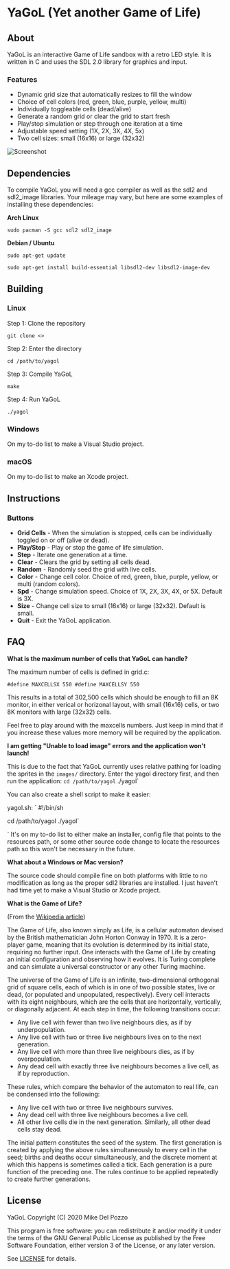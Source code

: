 # YaGoL (Yet another Game of Life)

## About

YaGoL is an interactive Game of Life sandbox with a retro LED style. It is written in C and uses the SDL 2.0 library for graphics and input.

### Features

- Dynamic grid size that automatically resizes to fill the window
- Choice of cell colors (red, green, blue, purple, yellow, multi)
- Individually toggleable cells (dead/alive)
- Generate a random grid or clear the grid to start fresh
- Play/stop simulation or step through one iteration at a time
- Adjustable speed setting (1X, 2X, 3X, 4X, 5x)
- Two cell sizes: small (16x16) or large (32x32)

![Screenshot](src/yagol.gif?raw=true)

## Dependencies

To compile YaGoL you will need a gcc compiler as well as the sdl2 and sdl2_image libraries. Your mileage may vary, but here are some examples of installing these dependencies:

**Arch Linux**

`sudo pacman -S gcc sdl2 sdl2_image`

**Debian / Ubuntu**

`sudo apt-get update`

`sudo apt-get install build-essential libsdl2-dev libsdl2-image-dev`

## Building

### Linux

Step 1: Clone the repository

`git clone <>`

Step 2: Enter the directory

`cd /path/to/yagol`

Step 3: Compile YaGoL

`make`

Step 4: Run YaGoL

`./yagol`

### Windows

On my to-do list to make a Visual Studio project.

### macOS

On my to-do list to make an Xcode project.

## Instructions

### Buttons

- **Grid Cells** - When the simulation is stopped, cells can be individually toggled on or off (alive or dead).
- **Play/Stop** - Play or stop the game of life simulation.
- **Step** - Iterate one generation at a time.
- **Clear** - Clears the grid by setting all cells dead.
- **Random** - Randomly seed the grid with live cells.
- **Color** - Change cell color. Choice of red, green, blue, purple, yellow, or multi (random colors).
- **Spd** - Change simulation speed. Choice of 1X, 2X, 3X, 4X, or 5X. Default is 3X.
- **Size** - Change cell size to small (16x16) or large (32x32). Default is small.
- **Quit** - Exit the YaGoL application.

## FAQ

**What is the maximum number of cells that YaGoL can handle?**

The maximum number of cells is defined in grid.c:

`#define MAXCELLSX 550
#define MAXCELLSY 550`

This results in a total of 302,500 cells which should be enough to fill an 8K monitor, in either verical or horizonal layout, with small (16x16) cells, or two 8K monitors with large (32x32) cells.

Feel free to play around with the maxcells numbers. Just keep in mind that if you increase these values more memory will be required by the application.

**I am getting "Unable to load image" errors and the application won't launch!**

This is due to the fact that YaGoL currently uses relative pathing for loading the sprites in the `images/` directory. Enter the yagol directory first, and then run the application:
`cd /path/to/yagol`
./yagol`

You can also create a shell script to make it easier:

yagol.sh:
`
#!/bin/sh

cd /path/to/yagol
./yagol`

`
It's on my to-do list to either make an installer, config file that points to the resources path, or some other source code change to locate the resources path so this won't be necessary in the future.

**What about a Windows or Mac version?**

The source code should compile fine on both platforms with little to no modification as long as the proper sdl2 libraries are installed. I just haven't had time yet to make a Visual Studio or Xcode project.

**What is the Game of Life?**

(From the [Wikipedia article](https://en.wikipedia.org/wiki/Conway%27s_Game_of_Life))

The Game of Life, also known simply as Life, is a cellular automaton devised by the British mathematician John Horton Conway in 1970. It is a zero-player game, meaning that its evolution is determined by its initial state, requiring no further input. One interacts with the Game of Life by creating an initial configuration and observing how it evolves. It is Turing complete and can simulate a universal constructor or any other Turing machine.

The universe of the Game of Life is an infinite, two-dimensional orthogonal grid of square cells, each of which is in one of two possible states, live or dead, (or populated and unpopulated, respectively). Every cell interacts with its eight neighbours, which are the cells that are horizontally, vertically, or diagonally adjacent. At each step in time, the following transitions occur:

- Any live cell with fewer than two live neighbours dies, as if by underpopulation.
- Any live cell with two or three live neighbours lives on to the next generation.
- Any live cell with more than three live neighbours dies, as if by overpopulation.
- Any dead cell with exactly three live neighbours becomes a live cell, as if by reproduction.

These rules, which compare the behavior of the automaton to real life, can be condensed into the following:

- Any live cell with two or three live neighbours survives.
- Any dead cell with three live neighbours becomes a live cell.
- All other live cells die in the next generation. Similarly, all other dead cells stay dead.

The initial pattern constitutes the seed of the system. The first generation is created by applying the above rules simultaneously to every cell in the seed; births and deaths occur simultaneously, and the discrete moment at which this happens is sometimes called a tick. Each generation is a pure function of the preceding one. The rules continue to be applied repeatedly to create further generations.

## License

YaGoL Copyright (C) 2020 Mike Del Pozzo

This program is free software: you can redistribute it and/or modify it under the terms of the GNU General Public License as published by the Free Software Foundation, either version 3 of the License, or any later version.

See [LICENSE](LICENSE) for details.
